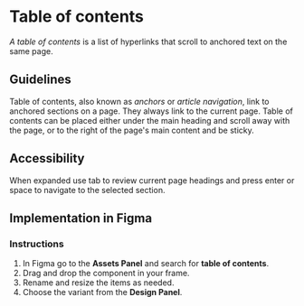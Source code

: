 # Table of contents

_A table of contents_ is a list of hyperlinks that scroll to anchored text on the same page.

## Guidelines

Table of contents, also known as _anchors_ or _article navigation_, link to anchored sections on a page. They always link to the current page. Table of contents can be placed either under the main heading and scroll away with the page, or to the right of the page's main content and be sticky.

## Accessibility

When expanded use tab to review current page headings and press enter or space to navigate to the selected section.

## Implementation in Figma

### Instructions

1. In Figma go to the **Assets Panel** and search for **table of contents**.
2. Drag and drop the component in your frame.
3. Rename and resize the items as needed.
4. Choose the variant from the **Design Panel**.
